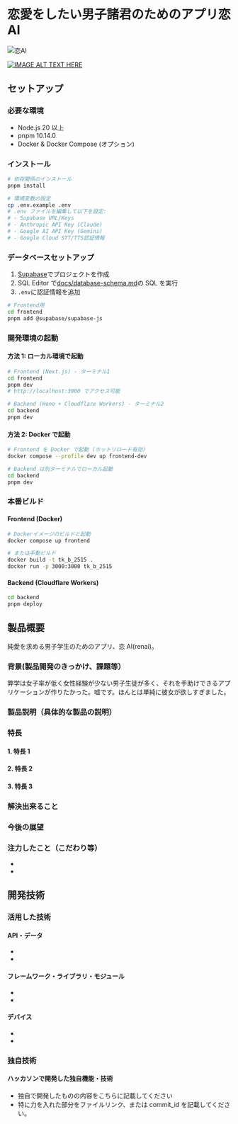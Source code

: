 # 恋愛をしたい男子諸君のためのアプリ恋 AI

![恋AI](/)

[![IMAGE ALT TEXT HERE](https://jphacks.com/wp-content/uploads/2025/05/JPHACKS2025_ogp.jpg)](https://www.youtube.com/watch?v=lA9EluZugD8)

## セットアップ

### 必要な環境

- Node.js 20 以上
- pnpm 10.14.0
- Docker & Docker Compose (オプション)

### インストール

```bash
# 依存関係のインストール
pnpm install

# 環境変数の設定
cp .env.example .env
# .env ファイルを編集して以下を設定:
# - Supabase URL/Keys
# - Anthropic API Key (Claude)
# - Google AI API Key (Gemini)
# - Google Cloud STT/TTS認証情報
```

### データベースセットアップ

1. [Supabase](https://supabase.com/)でプロジェクトを作成
2. SQL Editor で[docs/database-schema.md](docs/database-schema.md)の SQL を実行
3. `.env`に認証情報を追加

```bash
# Frontend用
cd frontend
pnpm add @supabase/supabase-js
```

### 開発環境の起動

#### 方法 1: ローカル環境で起動

```bash
# Frontend (Next.js) - ターミナル1
cd frontend
pnpm dev
# http://localhost:3000 でアクセス可能

# Backend (Hono + Cloudflare Workers) - ターミナル2
cd backend
pnpm dev
```

#### 方法 2: Docker で起動

```bash
# Frontend を Docker で起動 (ホットリロード有効)
docker compose --profile dev up frontend-dev

# Backend は別ターミナルでローカル起動
cd backend
pnpm dev
```

### 本番ビルド

#### Frontend (Docker)

```bash
# Dockerイメージのビルドと起動
docker compose up frontend

# または手動ビルド
docker build -t tk_b_2515 .
docker run -p 3000:3000 tk_b_2515
```

#### Backend (Cloudflare Workers)

```bash
cd backend
pnpm deploy
```

## 製品概要

純愛を求める男子学生のためのアプリ、恋 AI(renai)。

### 背景(製品開発のきっかけ、課題等）

弊学は女子率が低く女性経験が少ない男子生徒が多く、それを手助けできるアプリケーションが作りたかった。嘘です。ほんとは単純に彼女が欲しすぎました。

### 製品説明（具体的な製品の説明）

### 特長

#### 1. 特長 1

#### 2. 特長 2

#### 3. 特長 3

### 解決出来ること

### 今後の展望

### 注力したこと（こだわり等）

-
-

## 開発技術

### 活用した技術

#### API・データ

-
-

#### フレームワーク・ライブラリ・モジュール

-
-

#### デバイス

-
-

### 独自技術

#### ハッカソンで開発した独自機能・技術

- 独自で開発したものの内容をこちらに記載してください
- 特に力を入れた部分をファイルリンク、または commit_id を記載してください。
